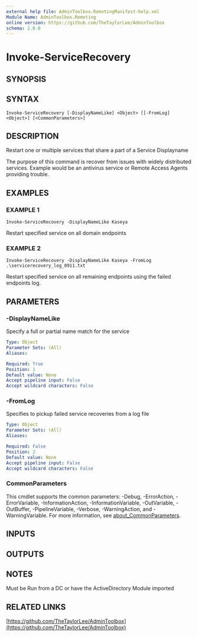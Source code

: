 ```yaml
---
external help file: AdminToolbox.RemotingManifest-help.xml
Module Name: AdminToolbox.Remoting
online version: https://github.com/TheTaylorLee/AdminToolbox
schema: 2.0.0
---
```


# Invoke-ServiceRecovery

## SYNOPSIS

## SYNTAX

```
Invoke-ServiceRecovery [-DisplayNameLike] <Object> [[-FromLog] <Object>] [<CommonParameters>]
```

## DESCRIPTION
Restart one or multiple services that share a part of a Service Displayname

The purpose of this command is recover from issues with widely distributed services.
Example would be an antivirus service or Remote Access Agents providing trouble.

## EXAMPLES

### EXAMPLE 1
```
Invoke-ServiceRecovery -DisplayNameLike Kaseya
```

Restart specified service on all domain endpoints

### EXAMPLE 2
```
Invoke-ServiceRecovery -DisplayNameLike Kaseya -FromLog .\servicerecovery_log_0911.txt
```

Restart specified service on all remaining endpoints using the failed endpoints log.

## PARAMETERS

### -DisplayNameLike
Specify a full or partial name match for the service

```yaml
Type: Object
Parameter Sets: (All)
Aliases:

Required: True
Position: 1
Default value: None
Accept pipeline input: False
Accept wildcard characters: False
```

### -FromLog
Specifies to pickup failed service recoveries from a log file

```yaml
Type: Object
Parameter Sets: (All)
Aliases:

Required: False
Position: 2
Default value: None
Accept pipeline input: False
Accept wildcard characters: False
```

### CommonParameters
This cmdlet supports the common parameters: -Debug, -ErrorAction, -ErrorVariable, -InformationAction, -InformationVariable, -OutVariable, -OutBuffer, -PipelineVariable, -Verbose, -WarningAction, and -WarningVariable. For more information, see [about_CommonParameters](http://go.microsoft.com/fwlink/?LinkID=113216).

## INPUTS

## OUTPUTS

## NOTES
Must be Run from a DC or have the ActiveDirectory Module imported

## RELATED LINKS

[https://github.com/TheTaylorLee/AdminToolbox](https://github.com/TheTaylorLee/AdminToolbox)

